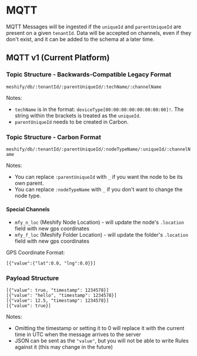 # MQTT

MQTT Messages will be ingested if the `uniqueId` and `parentUniqueId` are present on a given `tenantId`. Data will be accepted on channels, even if they don't exist, and it can be added to the schema at a later time.

## MQTT v1 (Current Platform)

### Topic Structure - Backwards-Compatible Legacy Format

`meshify/db/:tenantId/:parentUniqueId/:techName/:channelName`

Notes:

- `techName` is in the format: `deviceType[00:00:00:00:00:00:00:00]!`. The string within the brackets is treated as the `uniqueId`.
- `parentUniqueId` needs to be created in Carbon.

### Topic Structure - Carbon Format

`meshify/db/:tenantId/:parentUniqueId/:nodeTypeName/:uniqueId/:channelName`

Notes:

- You can replace `:parentUniqueId` with `_` if you want the node to be its own parent.
- You can replace `:nodeTypeName` with `_` if you don't want to change the node type.

#### Special Channels

- `mfy_n_loc` (Meshify Node Location) - will update the node's `.location` field with new gps coordinates 
- `mfy_f_loc` (Meshify Folder Location) - will update the folder's `.location` field with new gps coordinates

GPS Coordinate Format:

```
[{"value":{"lat":0.0, "lng":0.0}}]
```

### Payload Structure

```
[{"value": true, "timestamp": 1234578}]
[{"value": "hello", "timestamp": 1234578}]
[{"value": 12.5, "timestamp": 1234578}]
[{"value": true}]
```

Notes:

- Omitting the timestamp or setting it to 0 will replace it with the current time in UTC when the message arrives to the server
- JSON can be sent as the `"value"`, but you will not be able to write Rules against it (this may change in the future)
